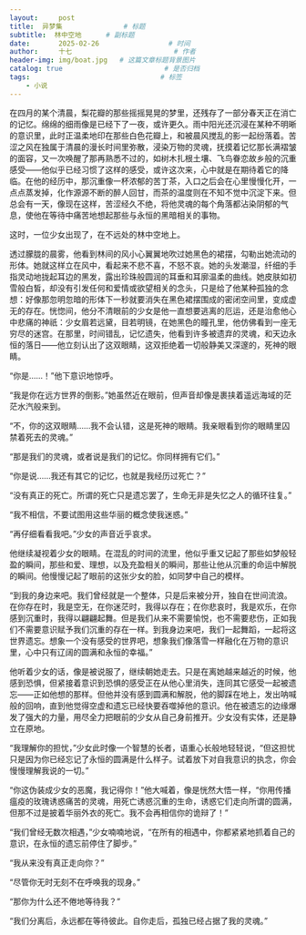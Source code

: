 ```yaml
---
layout:     post                       
title:  异梦集               # 标题
subtitle:  林中空地      # 副标题
date:       2025-02-26                 # 时间
author:     十七                         # 作者
header-img: img/boat.jpg   # 这篇文章标题背景图片
catalog: true                         # 是否归档
tags:                                # 标签
    - 小说
---
```

在四月的某个清晨，梨花瓣的那些摇摇晃晃的梦里，还残存了一部分春天正在消亡的记忆。绵绵的细雨像是已经下了一夜，或许更久。雨中阳光还沉浸在某种不明晰的意识里，此时正温柔地印在那些白色花瓣上，和被晨风搅乱的影一起纷落着。苦涩之风在独属于清晨的漫长时间里弥散，浸染万物的灵魂，抚摸着记忆那长满褶皱的面容，又一次唤醒了那再熟悉不过的，如树木扎根土壤、飞鸟眷恋故乡般的沉重感受——他似乎已经习惯了这样的感受，或许这次来，心中就是在期待着它的降临。在他的经历中，那沉重像一杯浓郁的苦丁茶，入口之后会在心里慢慢化开，一点点蒸发掉，化作源源不断的醉人回甘，而茶的温度则在不知不觉中沉淀下来。但总会有一天，像现在这样，苦涩经久不绝，将他灵魂的每个角落都沾染阴郁的气息，使他在等待中痛苦地想起那些与永恒的黑暗相关的事物。

这时，一位少女出现了，在不远处的林中空地上。

透过朦胧的晨雾，他看到林间的风小心翼翼地吹过她黑色的裙摆，勾勒出她流动的形体。她就这样立在风中，看起来不悲不喜，不怒不哀。她的头发潮湿，纤细的手指灵动地拢起耳边的黑发，露出珍珠般圆润的耳垂和耳廓温柔的曲线。她皮肤如初雪般白皙，却没有引发任何和爱情或欲望相关的念头，只是给了他某种孤独的念想：好像那忽明忽暗的形体下一秒就要消失在黑色裙摆围成的密闭空间里，变成虚无的存在。恍惚间，他分不清眼前的少女是他一直想要逃离的厄运，还是治愈他心中悲痛的神祇：少女眉若远黛，目若明镜，在她黑色的瞳孔里，他仿佛看到一座无穷尽的迷宫。在那里，时间错乱，记忆遗失，他看到许多被遗弃的灵魂，和天边永恒的落日——他立刻认出了这双眼睛，这双拒绝着一切般静美又深邃的，死神的眼睛。

“你是……！”他下意识地惊呼。

“我是你在远方世界的倒影。”她虽然近在眼前，但声音却像是裹挟着遥远海域的茫茫水汽般来到。

“不，你的这双眼睛……我不会认错，这是死神的眼睛。我亲眼看到你的眼睛里囚禁着死去的灵魂。”

“那是我们的灵魂，或者说是我们的记忆。你同样拥有它们。”

“你是说……我还有其它的记忆，也就是我经历过死亡？”

“没有真正的死亡。所谓的死亡只是遗忘罢了，生命无非是失忆之人的循环往复。”

“我不相信，不要试图用这些华丽的概念使我迷惑。”

“再仔细看看我吧。”少女的声音近乎哀求。

他继续凝视着少女的眼睛。在混乱的时间的流里，他似乎重又记起了那些如梦般轻盈的瞬间，那些和爱、理想，以及充盈相关的瞬间，那些让他从沉重的命运中解脱的瞬间。他慢慢记起了眼前的这张少女的脸，如同梦中自己的模样。

“到我的身边来吧。我们曾经就是一个整体，只是后来被分开，独自在世间流浪。在你存在时，我是空无，在你迷茫时，我得以存在；在你悲哀时，我是欢乐，在你感到沉重时，我得以翩翩起舞。但是我们从来不需要愉悦，也不需要悲伤，正如我们不需要意识赋予我们沉重的存在一样。到我身边来吧，我们一起舞蹈，一起将这世界遗忘。想象一个没有感受的世界吧，想象我们像落雪一样融化在万物的意识里，心中只有辽阔的圆满和永恒的幸福。”

他听着少女的话，像是被说服了，继续朝她走去。只是在离她越来越近的时候，他感到恐惧，但紧接着意识到恐惧的感受正在从他心里消失，连同其它感受一起被遗忘——正如他想的那样。但他并没有感到圆满和解脱，他的脚踩在地上，发出呐喊般的回响，直到他觉得空虚和遗忘已经快要吞噬掉他的意识。他在被遗忘的边缘爆发了强大的力量，用尽全力把眼前的少女从自己身前推开。少女没有实体，还是静立在原地。

“我理解你的担忧，”少女此时像一个智慧的长者，语重心长般地轻轻说，“但这担忧只是因为你已经忘记了永恒的圆满是什么样子。试着放下对自我意识的执念，你会慢慢理解我说的一切。”

“你这伪装成少女的恶魔，我记得你！”他大喊着，像是恍然大悟一样，“你用传播瘟疫的玫瑰诱惑痛苦的灵魂，用死亡诱惑沉重的生命，诱惑它们走向所谓的圆满，但那不过是披着华丽外衣的死亡。我不会再相信你的诡辩了！”

“我们曾经无数次相遇，”少女喃喃地说，“在所有的相遇中，你都紧紧地抓着自己的意识，在永恒的遗忘前停住了脚步。”

“我从来没有真正走向你？”

“尽管你无时无刻不在呼唤我的现身。”

“那你为什么还不倦地等待我？”

“我们分离后，永远都在等待彼此。自你走后，孤独已经占据了我的灵魂。”
